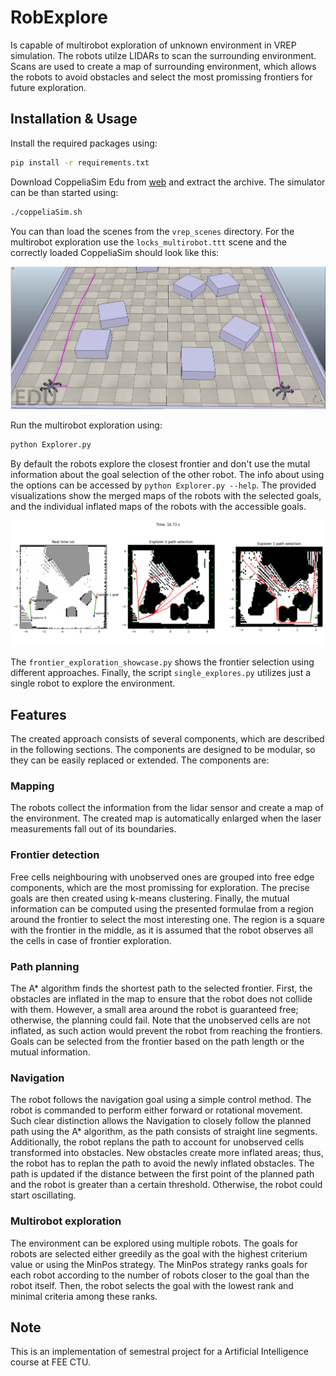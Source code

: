 # RobExplore
Is capable of multirobot exploration of unknown environment in VREP simulation. The robots utilze LIDARs to scan the surrounding environment. Scans are used to create a map of surrounding environment, which allows the robots to avoid obstacles and select the most promissing frontiers for future exploration.

## Installation & Usage
Install the required packages using:
```bash
pip install -r requirements.txt
```
Download CoppeliaSim Edu from [web](https://www.coppeliarobotics.com/downloads) and extract the archive. The simulator can be than started using:
```bash
./coppeliaSim.sh
```
You can than load the scenes from the `vrep_scenes` directory. For the multirobot exploration use the `locks_multirobot.ttt` scene and the correctly loaded CoppeliaSim should look like this:

![CoppeliaSim](figs/coppelia-sim.png)

Run the multirobot exploration using:
```bash
python Explorer.py
```
By default the robots explore the closest frontier and don't use the mutal information about the goal selection of the other robot. The info about using the options can be accessed by `python Explorer.py --help`. The provided visualizations show the merged maps of the robots with the selected goals, and the individual inflated maps of the robots with the accessible goals.

![Multirobot exploration](figs/exploration.png)

The `frontier_exploration_showcase.py` shows the frontier selection using different approaches. Finally, the script `single_explores.py` utilizes just a single robot to explore the environment.

## Features
The created approach consists of several components, which are described in the following sections. The components are designed to be modular, so they can be easily replaced or extended. The components are:

### Mapping 
The robots collect the information from the lidar sensor and create a map of the environment. The created map is automatically enlarged when the laser measurements fall out of its boundaries.

### Frontier detection 
Free cells neighbouring with unobserved ones are grouped into free edge components, which are the most promissing for exploration. The precise goals are then created using k-means clustering. Finally, the mutual information can be computed using the presented formulae from a region around the frontier to select the most interesting one. The region is a square with the frontier in the middle, as it is assumed that the robot observes all the cells in case of frontier exploration.

### Path planning 
The A* algorithm finds the shortest path to the selected frontier. First, the obstacles are inflated in the map to ensure that the robot does not collide with them. However, a small area around the robot is guaranteed free; otherwise, the planning could fail. Note that the unobserved cells are not inflated, as such action would prevent the robot from reaching the frontiers. Goals can be selected from the frontier based on the path length or the mutual information.

### Navigation
The robot follows the navigation goal using a simple control method. The robot is commanded to perform either forward or rotational movement. Such clear distinction allows the Navigation to closely follow the planned path using the A* algorithm, as the path consists of straight line segments. Additionally, the robot replans the path to account for unobserved cells transformed into obstacles. New obstacles create more inflated areas; thus, the robot has to replan the path to avoid the newly inflated obstacles. The path is updated if the distance between the first point of the planned path and the robot is greater than a certain threshold. Otherwise, the robot could start oscillating.

### Multirobot exploration 
The environment can be explored using multiple robots. The goals for robots are selected either greedily as the goal with the highest criterium value or using the MinPos strategy. The MinPos strategy ranks goals for each robot according to the number of robots closer to the goal than the robot itself. Then, the robot selects the goal with the lowest rank and minimal criteria among these ranks.

## Note
This is an implementation of semestral project for a Artificial Intelligence course at FEE CTU. 